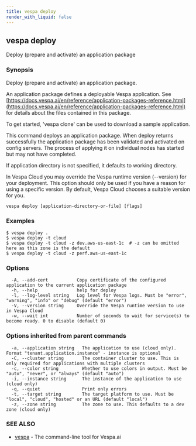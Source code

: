 ```yaml
---
title: vespa deploy
render_with_liquid: false
---
```


## vespa deploy

Deploy (prepare and activate) an application package

### Synopsis

Deploy (prepare and activate) an application package.

An application package defines a deployable Vespa application. See
[https://docs.vespa.ai/en/reference/application-packages-reference.html](https://docs.vespa.ai/en/reference/application-packages-reference.html) for
details about the files contained in this package.

To get started, 'vespa clone' can be used to download a sample application.

This command deploys an application package. When deploy returns successfully
the application package has been validated and activated on config servers. The
process of applying it on individual nodes has started but may not have
completed.

If application directory is not specified, it defaults to working directory.

In Vespa Cloud you may override the Vespa runtime version (--version) for your
deployment. This option should only be used if you have a reason for using a
specific version. By default, Vespa Cloud chooses a suitable version for you.


```
vespa deploy [application-directory-or-file] [flags]
```

### Examples

```
$ vespa deploy .
$ vespa deploy -t cloud
$ vespa deploy -t cloud -z dev.aws-us-east-1c  # -z can be omitted here as this zone is the default
$ vespa deploy -t cloud -z perf.aws-us-east-1c
```

### Options

```
  -A, --add-cert           Copy certificate of the configured application to the current application package
  -h, --help               help for deploy
  -l, --log-level string   Log level for Vespa logs. Must be "error", "warning", "info" or "debug" (default "error")
  -V, --version string     Override the Vespa runtime version to use in Vespa Cloud
  -w, --wait int           Number of seconds to wait for service(s) to become ready. 0 to disable (default 0)
```

### Options inherited from parent commands

```
  -a, --application string   The application to use (cloud only). Format "tenant.application.instance" - instance is optional
  -C, --cluster string       The container cluster to use. This is only required for applications with multiple clusters
  -c, --color string         Whether to use colors in output. Must be "auto", "never", or "always" (default "auto")
  -i, --instance string      The instance of the application to use (cloud only)
  -q, --quiet                Print only errors
  -t, --target string        The target platform to use. Must be "local", "cloud", "hosted" or an URL (default "local")
  -z, --zone string          The zone to use. This defaults to a dev zone (cloud only)
```

### SEE ALSO

* [vespa](vespa.html)	 - The command-line tool for Vespa.ai

